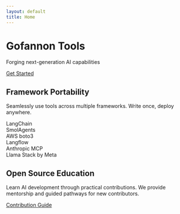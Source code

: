 ```yaml
---  
layout: default  
title: Home
---  
```


<div class="hero bg-primary text-white py-5">  
    <div class="container text-center">  
        <h1 class="display-4">Gofannon Tools</h1>  
        <p class="lead">Forging next-generation AI capabilities</p>  
        <a href="{{ '/docs' | relative_url }}" class="btn btn-light btn-lg">Get Started</a>  
    </div>  
</div>  

<div class="container my-5">  
    <div class="row">  
        <div class="col-md-6">  
            <h2>Framework Portability</h2>  
            <p>Seamlessly use tools across multiple frameworks. Write once, deploy anywhere.</p>  
            <div class="badge bg-secondary">LangChain</div>  
            <div class="badge bg-secondary">SmolAgents</div>  
            <div class="badge bg-secondary">AWS boto3</div>  
            <div class="badge bg-secondary">Langflow</div>  
            <div class="badge bg-secondary">Anthropic MCP</div>
            <div class="badge bg-secondary">Llama Stack by Meta</div>
        </div>  
        <div class="col-md-6">  
            <h2>Open Source Education</h2>  
            <p>Learn AI development through practical contributions. We provide mentorship and guided pathways for new contributors.</p>  
            <a href="{{ '/developers' | relative_url }}" class="btn btn-outline-primary">Contribution Guide</a>  
        </div>  
    </div>  
</div>  
